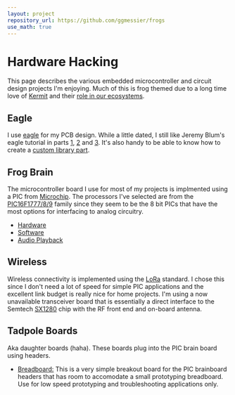 ```yaml
---
layout: project
repository_url: https://github.com/ggmessier/frogs
use_math: true
---
```

# Hardware Hacking

This page describes the various embedded microcontroller and circuit design projects I'm enjoying.  Much of this is frog themed due to a long time love of [Kermit](https://en.wikipedia.org/wiki/Kermit_the_Frog) and their [role in our ecosystems](https://www.naturewatch.ca/wp-content/biguploads/senior_guide_712.pdf).

## Eagle

I use [eagle](https://www.autodesk.ca/en/products/eagle/free-download) for my PCB design.  While a little dated, I still like Jeremy Blum's eagle tutorial in parts [1](https://www.youtube.com/watch?v=1AXwjZoyNno&t=618s), [2](https://www.youtube.com/watch?v=CCTs0mNXY24) and [3](https://www.youtube.com/watch?v=oId-h6AeXXE&t=1191s).  It's also handy to be able to know how to create a [custom library part](https://www.youtube.com/watch?v=yvRGmltr_P8).

## Frog Brain

The microcontroller board I use for most of my projects is implmented using a PIC from [Microchip](http://microchip.com).  The processors I've selected are from the [PIC16F1777/8/9](http://www.microchip.com/wwwproducts/en/PIC16F1779) family since they seem to be the 8 bit PICs that have the most options for interfacing to analog circuitry.  

* [Hardware](pic-hw)
* [Software](pic-sw)
* [Audio Playback](audio)


## Wireless

Wireless connectivity is implemented using the [LoRa](https://en.wikipedia.org/wiki/LoRa) standard.  I chose this since I don't need a lot of speed for simple PIC applications and the excellent link budget is really nice for home projects.  I'm using a now unavailable transceiver board that is essentially a direct interface to the Semtech [SX1280](https://www.semtech.com/products/wireless-rf/24-ghz-transceivers/sx1280) chip with the RF front end and on-board antenna.


## Tadpole Boards

Aka daughter boards (haha).  These boards plug into the PIC brain board using headers.

- [Breadboard:](https://github.com/ggmessier/frogs/tree/master/boards/Tadpole%20-%20Breadboard) This is a very simple breakout board for the PIC brainboard headers that has room to accomodate a small prototyping breadboard.  Use for low speed prototyping and troubleshooting applications only.







